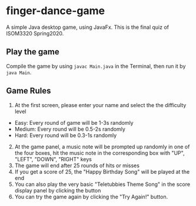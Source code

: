 # finger-dance-game
A simple Java desktop game, using JavaFx. This is the final quiz of ISOM3320 Spring2020.  

## Play the game
Compile the game by using `javac Main.java` in the Terminal, then run it by `java Main`.

## Game Rules
1. At the first screen, please enter your name and select the the difficulty level
- Easy: Every round of game will be 1-3s randomly
- Medium: Every round will be 0.5-2s randomly
- Hard: Every round will be 0.3-1s randomly
2. At the game panel, a music note will be prompted up randomly in one of the four boxes, hit the music note in the corresponding box with "UP", "LEFT", "DOWN", "RIGHT" keys
3. The game will end after 25 rounds of hits or misses
4. If you get a score of 25, the "Happy Birthday Song" will be played at the end
5. You can also play the very basic "Teletubbies Theme Song" in the score display panel by clicking the button
6. You can try the game again by clicking the "Try Again!" button.
